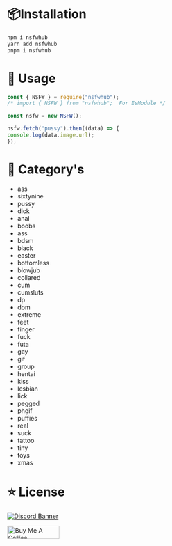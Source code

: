 

# 📦Installation

```bash
npm i nsfwhub 
yarn add nsfwhub
pnpm i nsfwhub
```

# 📝 Usage

```js
const { NSFW } = require("nsfwhub");
/* import { NSFW } from "nsfwhub";  For EsModule */

const nsfw = new NSFW();

nsfw.fetch("pussy").then((data) => {
console.log(data.image.url);
});

```

# 🔞 Category's

- ass 
- sixtynine
- pussy
- dick
- anal
- boobs
- ass
- bdsm
- black
- easter
- bottomless
- blowjub
- collared
- cum
- cumsluts
- dp
- dom
- extreme
- feet
- finger
- fuck
- futa
- gay
- gif
- group
- hentai
- kiss
- lesbian
- lick
- pegged
- phgif
- puffies
- real
- suck
- tattoo
- tiny
- toys
- xmas

#
# ⭐ License

[![Discord Banner](https://api.weblutions.com/discord/invite/luppux/)](https://discord.gg/luppux)

<a href="https://www.buymeacoffee.com/beykant" target="_blank"><img src="https://cdn.buymeacoffee.com/buttons/v2/default-yellow.png" width="120px" height="30px" alt="Buy Me A Coffee"></a>
